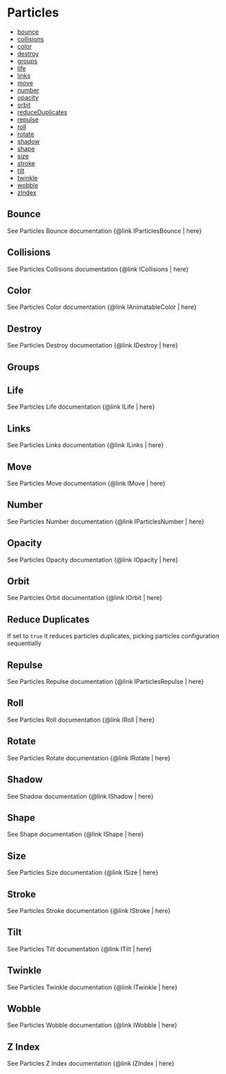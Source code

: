 # Particles

- [bounce](#bounce)
- [collisions](#collisions)
- [color](#color)
- [destroy](#destroy)
- [groups](#groups)
- [life](#life)
- [links](#links)
- [move](#move)
- [number](#number)
- [opacity](#opacity)
- [orbit](#orbit)
- [reduceDuplicates](#reduce-duplicates)
- [repulse](#repulse)
- [roll](#roll)
- [rotate](#rotate)
- [shadow](#shadow)
- [shape](#shape)
- [size](#size)
- [stroke](#stroke)
- [tilt](#tilt)
- [twinkle](#twinkle)
- [wobble](#wobble)
- [zIndex](#z-index)

## Bounce

See Particles Bounce documentation {@link IParticlesBounce | here}

## Collisions

See Particles Collisions documentation {@link ICollisions | here}

## Color

See Particles Color documentation {@link IAnimatableColor | here}

## Destroy

See Particles Destroy documentation {@link IDestroy | here}

## Groups

## Life

See Particles Life documentation {@link ILife | here}

## Links

See Particles Links documentation {@link ILinks | here}

## Move

See Particles Move documentation {@link IMove | here}

## Number

See Particles Number documentation {@link IParticlesNumber | here}

## Opacity

See Particles Opacity documentation {@link IOpacity | here}

## Orbit

See Particles Orbit documentation {@link IOrbit | here}

## Reduce Duplicates

If set to `true` it reduces particles duplicates, picking particles configuration sequentially

## Repulse

See Particles Repulse documentation {@link IParticlesRepulse | here}

## Roll

See Particles Roll documentation {@link IRoll | here}

## Rotate

See Particles Rotate documentation {@link IRotate | here}

## Shadow

See Shadow documentation {@link IShadow | here}

## Shape

See Shape documentation {@link IShape | here}

## Size

See Particles Size documentation {@link ISize | here}

## Stroke

See Particles Stroke documentation {@link IStroke | here}

## Tilt

See Particles Tilt documentation {@link ITilt | here}

## Twinkle

See Particles Twinkle documentation {@link ITwinkle | here}

## Wobble

See Particles Wobble documentation {@link IWobble | here}

## Z Index

See Particles Z Index documentation {@link IZIndex | here}

